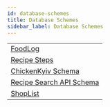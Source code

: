```yaml
---
id: database-schemes
title: Database Schemes
sidebar_label: Database Schemes
---
```


|    |
|----|
| [FoodLog](database-schemes/foodlog.md)|
| [Recipe Steps](database-schemes/recipe-steps.md)|
| [ChickenKyiv Schema](database-schemes/chickenkyiv-schema.md)|
| [Recipe Search API Schema](database-schemes/recipe-search-api-schema.md)|
| [ShopList](database-schemes/shoplist.md)|
